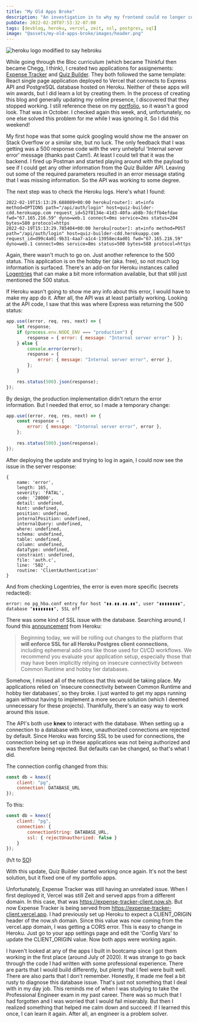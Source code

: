 ```yaml
---
title: "My Old Apps Broke"
description: "An investigation in to why my frontend could no longer connect to my backend"
pubDate: 2022-02-20T07:53:32-07:00
tags: [devblog, heroku, vercel, zeit, ssl, postgres, sql]
image: "@assets/my-old-apps-broke/images/header.png"
---
```


![heroku logo modified to say hebroku](@assets/my-old-apps-broke/images/header.png "Broken Heroku = Hebroku")

While going through the Bloc curriculum (which became Thinkful then became Chegg, I think), I created two applications for assignements: [Expense Tracker](https://expense-tracker-client.vercel.app/) and [Quiz Builder](https://quiz-builder-client.vercel.app/). They both followed the same template: React single page application deployed to Vercel that connects to Express API and PostgreSQL database hosted on Heroku. Neither of these apps will win awards, but I did learn a lot by creating them. In the process of creating this blog and generally updating my online presence, I discovered that they stopped working. I still reference these on my [portfolio](https://camdecoster.github.io/portfolio/), so it wasn't a good look. That was in October. I checked again this week, and, unfortunately, no one else solved this problem for me while I was ignoring it. So I did this weekend!

My first hope was that some quick googling would show me the answer on Stack Overflow or a similar site, but no luck. The only feedback that I was getting was a 500 response code with the very unhelpful 'Internal server error' message (thanks past Cam!). At least I could tell that it was the backend. I fired up Postman and started playing around with the payload to see if I could get any other information from the Quiz Builder API. Leaving out some of the required parameters resulted in an error message stating that I was missing information. So the API was working to some degree.

The next step was to check the Heroku logs. Here's what I found:

```
2022-02-19T15:13:29.688089+00:00 heroku[router]: at=info method=OPTIONS path="/api/auth/login" host=quiz-builder-cdd.herokuapp.com request_id=52f8134e-41d3-40fa-ab8b-7dcffb4efdae fwd="67.165.216.59" dyno=web.1 connect=0ms service=2ms status=204 bytes=580 protocol=https
2022-02-19T15:13:29.785404+00:00 heroku[router]: at=info method=POST path="/api/auth/login" host=quiz-builder-cdd.herokuapp.com request_id=d99c4a01-9b31-4aa7-a1c4-13958ec4ad01 fwd="67.165.216.59" dyno=web.1 connect=0ms service=8ms status=500 bytes=588 protocol=https
```

Again, there wasn't much to go on. Just another reference to the 500 status. This application is on the hobby tier (aka. free), so not much log information is surfaced. There's an add-on for Heroku instances called [Logentries](https://logentries.com/) that can make a bit more information available, but that still just mentioned the 500 status.

If Heroku wasn't going to show me any info about this error, I would have to make my app do it. After all, the API was at least partially working. Looking at the API code, I saw that this was where Express was returning the 500 status:

```javascript
app.use((error, req, res, next) => {
    let response;
    if (process.env.NODE_ENV === "production") {
        response = { error: { message: "Internal server error" } };
    } else {
        console.error(error);
        response = {
            error: { message: "Internal server error", error },
        };
    }
	
    res.status(500).json(response);
});
```

By design, the production implementation didn't return the error information. But I needed that error, so I made a temporary change:

```javascript
app.use((error, req, res, next) => {
	const response = {
		error: { message: "Internal server error", error },
	};
	
    res.status(500).json(response);
});
```

After deploying the update and trying to log in again, I could now see the issue in the server response:

```
{
	name: 'error',
	length: 165,
	severity: 'FATAL',
	code: '28000',
	detail: undefined,
	hint: undefined,
	position: undefined,
	internalPosition: undefined,
	internalQuery: undefined,
	where: undefined,
	schema: undefined,
	table: undefined,
	column: undefined,
	dataType: undefined,
	constraint: undefined,
	file: 'auth.c',
	line: '502',
	routine: 'ClientAuthentication'
}
```

And from checking Logentries, the error is even more specific (secrets redacted):

```
error: no pg_hba.conf entry for host "▮▮.▮▮.▮▮.▮▮", user "▮▮▮▮▮▮▮▮", database "▮▮▮▮▮▮▮▮", SSL off
```

There was some kind of SSL issue with the database. Searching around, I found this [announcement](https://devcenter.heroku.com/changelog-items/2035) from Heroku:

> Beginning today, we will be rolling out changes to the platform that **will enforce SSL for all Heroku Postgres client connections**, including ephemeral add-ons like those used for CI/CD workflows. We recommend you evaluate your application setup, especially those that may have been implicitly relying on insecure connectivity between Common Runtime and hobby tier databases.

Somehow, I missed all of the notices that this would be taking place. My applications relied on 'insecure connectivity between Common Runtime and hobby tier databases', so they broke. I just wanted to get my apps running again without having to implement a more secure solution (which I deemed unnecessary for these projects). Thankfully, there's an easy way to work around this issue.

The API's both use **knex** to interact with the database. When setting up a connection to a database with knex, unauthorized connections are rejected by default. Since Heroku was forcing SSL to be used for connections, the connection being set up in these applications was not being authorized and was therefore being rejected. But defaults can be changed, so that's what I did.

The connection config changed from this:

```javascript
const db = knex({
    client: "pg",
    connection: DATABASE_URL
});
```

To this:

```javascript
const db = knex({
    client: "pg",
    connection: {
		connectionString: DATABASE_URL,
		ssl: { rejectUnauthorized: false }
	}
});
```

(h/t to [SO](https://stackoverflow.com/a/61125814))

With this update, Quiz Builder started working once again. It's not the best solution, but it fixed one of my portfolio apps.

Unfortunately, Expense Tracker was still having an unrelated issue. When I first deployed it, Vercel was still Zeit and served apps from a different domain. In this case, that was https://expense-tracker-client.now.sh. But now Expense Tracker is being served from https://expense-tracker-client.vercel.app. I had previously set up Heroku to expect a CLIENT_ORIGIN header of the now.sh domain. Since this value was now coming from the vercel.app domain, I was getting a CORS error. This is easy to change in Heroku. Just go to your app settings page and edit the 'Config Vars' to update the CLIENT_ORIGIN value. Now both apps were working again.

I haven't looked at any of the apps I built in bootcamp since I got them working in the first place (around July of 2020). It was strange to go back through the code I had written with some professional experience. There are parts that I would build differently, but plenty that I feel were built well. There are also parts that I don't remember. Honestly, it made me feel a bit rusty to diagnose this database issue. That's just not something that I deal with in my day job. This reminds me of when I was studying to take the Professional Engineer exam in my past career. There was so much that I had forgotten and I was worried that I would fail miserably. But then I realized something that helped me calm down and succeed: if I learned this once, I can learn it again. After all, an engineer is a problem solver.